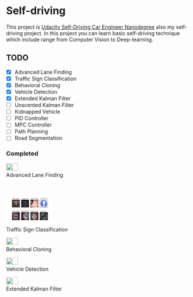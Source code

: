 # Self-driving
This project is [Udacity Self-Driving Car Engineer Nanodegree](https://www.udacity.com/course/self-driving-car-engineer-nanodegree--nd013) also my self-driving project. In this project you can learn basic self-driving technique which include range from Computer Vision to Deep-learning.

## TODO
- [x] Advanced Lane Finding
- [x] Traffic Sign Classification
- [x] Behavioral Cloning
- [x] Vehicle Detection
- [x] Extended Kalman Filter
- [ ] Unscented Kalman Filter
- [ ] Kidnapped Vehicle
- [ ] PID Controller
- [ ] MPC Controller
- [ ] Path Planning
- [ ] Road Segmentation

### Completed
<p>
<img src='./project_1_advanced_lane_finding/output/result.gif' width='25%' height='25%' /><br/>
Advanced Lane Finding
</p><br/>
<p>
<img src='./project_2_traffic_sign_classification/output/result.jpg' width='25%' height='25%' /><br/>
Traffic Sign Classification
</p>
<p>
<img src='https://img.youtube.com/vi/PHCyVSBeOyU/0.jpg' width='25%' height='25%' href='https://www.youtube.com/watch?v=PHCyVSBeOyU' /><br/>
Behavioral Cloning
</p>
<p>
<img src='./project_4_vehicle_detection/ssd/output/result.gif' width='25%' height='25%' /><br/>
Vehicle Detection
</p>
<p>
<img src='./project_5_extended_kalman_filter/output_img/demo_dataset2.gif' width='25%' height='25%' /><br/>
Extended Kalman Filter
</p>

